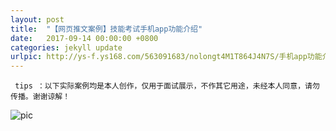 ```yaml
---
layout: post
title:  "【网页推文案例】技能考试手机app功能介绍"
date:   2017-09-14 00:00:00 +0800
categories: jekyll update
urlpic: http://ys-f.ys168.com/563091683/nolongt4M1T864J4N7S/手机app功能介绍%20-%20网页封面图.jpg
---
```



` tips ：以下实际案例均是本人创作，仅用于面试展示，不作其它用途，未经本人同意，请勿传播。谢谢谅解！`

![pic](http://ys-f.ys168.com/563091633/lmnnljt4M1T864IJKP2T/手机app功能介绍.jpg)
